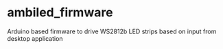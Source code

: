 # ambiled_firmware
Arduino based firmware to drive WS2812b LED strips based on input from desktop application
